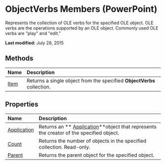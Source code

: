 
# ObjectVerbs Members (PowerPoint)
Represents the collection of OLE verbs for the specified OLE object. OLE verbs are the operations supported by an OLE object. Commonly used OLE verbs are "play" and "edit."

 **Last modified:** July 28, 2015


## Methods



|**Name**|**Description**|
|:-----|:-----|
| [Item](f22425fd-b043-19e2-05e3-0fc061418d57.md)|Returns a single object from the specified  **ObjectVerbs** collection.|

## Properties



|**Name**|**Description**|
|:-----|:-----|
| [Application](64b99393-c7cf-28c2-d3bd-86a073db015a.md)|Returns an  ** [Application](978c2b99-4271-b953-4283-73b5f3d96f41.md)**object that represents the creator of the specified object.|
| [Count](8aabdb50-1e4a-655b-5336-5ae7be5a65b1.md)|Returns the number of objects in the specified collection. Read-only.|
| [Parent](6fdcb62a-4387-2af9-d146-3a74295685c4.md)|Returns the parent object for the specified object.|
